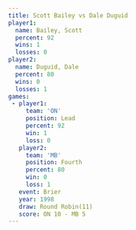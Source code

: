 ```yaml
---
title: Scott Bailey vs Dale Duguid
player1:             
  name: Bailey, Scott
  percent: 92        
  wins: 1            
  losses: 0          
player2:             
  name: Duguid, Dale 
  percent: 80        
  wins: 0            
  losses: 1          
games:
 - player1:        
     team: 'ON'    
     position: Lead
     percent: 92   
     win: 1        
     loss: 0       
   player2:          
     team: 'MB'      
     position: Fourth
     percent: 80     
     win: 0          
     loss: 1         
   event: Brier         
   year: 1998           
   draw: Round Robin(11)
   score: ON 10 - MB 5  
---
```

